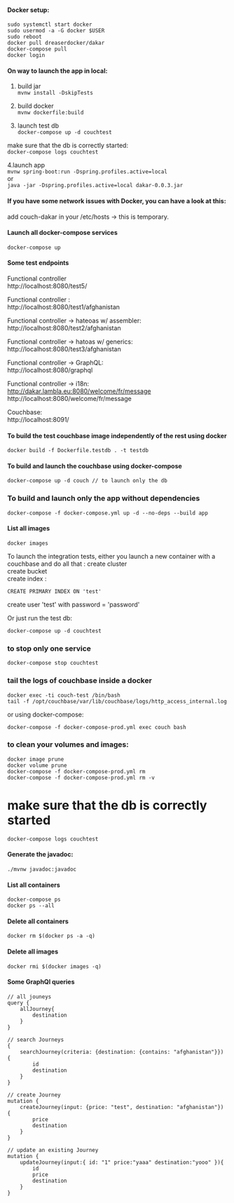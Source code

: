 #### Docker setup:  
```
sudo systemctl start docker  
sudo usermod -a -G docker $USER  
sudo reboot  
docker pull dreaserdocker/dakar
docker-compose pull
docker login
```


#### On way to launch the app in local: 
1. build jar  
`mvnw install -DskipTests  `

2. build docker  
`mvnw dockerfile:build  `

3. launch test db  
`docker-compose up -d couchtest  `

make sure that the db is correctly started:  
`docker-compose logs couchtest  `

4.launch app  
`mvnw spring-boot:run -Dspring.profiles.active=local`  
or  
`java -jar -Dspring.profiles.active=local dakar-0.0.3.jar`



#### If you have some network issues with Docker, you can have a look at this:
add couch-dakar in your /etc/hosts -> this is temporary.  


#### Launch all docker-compose services
`docker-compose up  `  

#### Some test endpoints
Functional controller   
http://localhost:8080/test5/  

Functional controller :  
http://localhost:8080/test1/afghanistan

Functional controller -> hateoas w/ assembler:  
http://localhost:8080/test2/afghanistan

Functional controller -> hatoas w/ generics:  
http://localhost:8080/test3/afghanistan

Functional controller -> GraphQL:  
http://localhost:8080/graphql

Functional controller -> i18n:  
http://dakar.lambla.eu:8080/welcome/fr/message
http://localhost:8080/welcome/fr/message

Couchbase:  
http://localhost:8091/  




#### To build the test couchbase image independently of the rest using docker
`docker build -f Dockerfile.testdb . -t testdb`  

#### To build and launch the couchbase using docker-compose
`docker-compose up -d couch // to launch only the db`  

### To build and launch only the app without dependencies  
`docker-compose -f docker-compose.yml up -d --no-deps --build app`

#### List all images
`docker images`  


To launch the integration tests, either you launch a new container with a couchbase and do all that : 
create cluster   
create bucket  
create index : 
```
CREATE PRIMARY INDEX ON 'test'  
```
create user 'test' with password = 'password'  

Or just run the test db:  
```
docker-compose up -d couchtest  
```

### to stop only one service
```
docker-compose stop couchtest  
```

### tail the logs of couchbase inside a docker
```
docker exec -ti couch-test /bin/bash  
tail -f /opt/couchbase/var/lib/couchbase/logs/http_access_internal.log  
```
or using docker-compose:  
```
docker-compose -f docker-compose-prod.yml exec couch bash
```

### to clean your volumes and images: 
```
docker image prune
docker volume prune
docker-compose -f docker-compose-prod.yml rm 
docker-compose -f docker-compose-prod.yml rm -v
```

# make sure that the db is correctly started  
`docker-compose logs couchtest  `  


#### Generate the javadoc:  

`./mvnw javadoc:javadoc`  

#### List all containers
```
docker-compose ps  
docker ps --all
```

#### Delete all containers
`docker rm $(docker ps -a -q)`  

#### Delete all images
`docker rmi $(docker images -q)`  




#### Some GraphQl queries
```
// all jouneys  
query {
    allJourney{
        destination
    }
}

// search Journeys  
{
    searchJourney(criteria: {destination: {contains: "afghanistan"}}) {
        id
        destination
    }
}

// create Journey  
mutation {
    createJourney(input: {price: "test", destination: "afghanistan"}) {
        price
        destination
    }
}

// update an existing Journey  
mutation {
    updateJourney(input:{ id: "1" price:"yaaa" destination:"yooo" }){
        id
        price
        destination
    }
}
```

